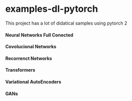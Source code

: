 # examples-dl-pytorch

This project has a lot of didatical samples using pytorch 2

#### Neural Networks Full Conected
#### Covolucional Networks
#### Recorrenct Networks
#### Transformers
#### Variational AutoEncoders
#### GANs
